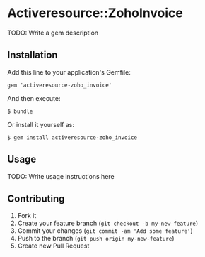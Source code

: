 # Activeresource::ZohoInvoice

TODO: Write a gem description

## Installation

Add this line to your application's Gemfile:

    gem 'activeresource-zoho_invoice'

And then execute:

    $ bundle

Or install it yourself as:

    $ gem install activeresource-zoho_invoice

## Usage

TODO: Write usage instructions here

## Contributing

1. Fork it
2. Create your feature branch (`git checkout -b my-new-feature`)
3. Commit your changes (`git commit -am 'Add some feature'`)
4. Push to the branch (`git push origin my-new-feature`)
5. Create new Pull Request

